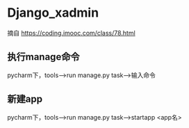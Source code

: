 # Django_xadmin
摘自 https://coding.imooc.com/class/78.html




## 执行manage命令
pycharm下，tools-->run manage.py task-->输入命令

## 新建app
pycharm下，tools-->run manage.py task-->startapp <app名>

